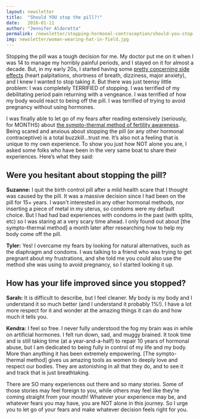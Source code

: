 ```yaml
---
layout: newsletter
title:  "Should YOU stop the pill?!"
date:   2016-01-11
author: "Jennifer Aldoretta"
permalink: /newsletter/stopping-hormonal-contraception/should-you-stop-the-pill/
img: newsletter/woman-wearing-hat-in-field.jpg
---
```


Stopping the pill was a tough decision for me. My doctor put me on it when I was 14 to manage my horribly painful periods, and I stayed on it for almost a decade. But, in my early 20s, I started having some <a class="text-link" target="_blank" href="http://www.mindbodygreen.com/0-22059/why-i-finally-broke-up-with-the-pill-the-non-hormonal-method-i-love-using-inste.html">pretty concerning side effects</a> (heart palpitations, shortness of breath, dizziness, major anxiety), and I knew I wanted to stop taking it. But there was just teensy little problem: I was completely TERRIFIED of stopping. I was terrified of my debilitating period pain returning with a vengeance. I was terrified of how my body would react to being off the pill. I was terrified of trying to avoid pregnancy without using hormones. 

I was finally able to let go of my fears after reading extensively (seriously, for MONTHS) about <a class="text-link" href="http://www.readytogroove.com/blog/2015/01/16/the-sympto-thermal-method-of-fertility-awareness-an-overview/">the sympto-thermal method of fertility awareness</a>. Being scared and anxious about stopping the pill (or any other hormonal contraceptive) is a total buzzkill...trust me. It&rsquo;s also not a feeling that is unique to my own experience. To show you just how NOT alone you are, I asked some folks who have been in the very same boat to share their experiences. Here&rsquo;s what they said:

## Were you hesitant about stopping the pill? ##

**Suzanne:** I quit the birth control pill after a mild health scare that I thought was caused by the pill. It was a massive decision since I had been on the pill for 15+ years. I wasn't interested in any other hormonal methods, nor inserting a piece of metal in my uterus, so condoms were my default choice. But I had had bad experiences with condoms in the past (with splits, etc) so I was staring at a very scary time ahead. I only found out about [the sympto-thermal method] a month later after researching how to help my body come off the pill.

**Tyler:** Yes! I overcame my fears by looking for natural alternatives, such as the diaphragm and condoms. I was talking to a friend who was trying to get pregnant about my frustrations, and she told me you could also use the method she was using to avoid pregnancy, so I started looking it up.

## How has your life improved since you stopped? ##

**Sarah:** It is difficult to describe, but I feel cleaner. My body is my body and I understand it so much better (and I understand it probably 1%!). I have a lot more respect for it and wonder at the amazing things it can do and how much it tells you.

**Kendra:** I feel so free. I never fully understood the fog my brain was in while on artificial hormones. I felt run down, sad, and muggy brained. It took time and is still taking time (at a year-and-a-half) to repair 10 years of hormonal abuse, but I am dedicated to being fully in control of my life and my body. More than anything it has been extremely empowering. [The sympto-thermal method] gives us amazing tools as women to deeply love and respect our bodies. They are astonishing in all that they do, and to see it and track that is just breathtaking. 

There are SO many experiences out there and so many stories. Some of those stories may feel foreign to you, while others may feel like they&rsquo;re coming straight from your mouth! Whatever your experience may be, and whatever fears you may have, you are NOT alone in this journey. So I urge you to let go of your fears and make whatever decision feels right for you.